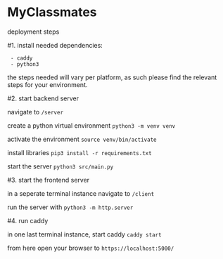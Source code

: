# MyClassmates

deployment steps

 #1. install needed dependencies:
```
 - caddy
 - python3
```
the steps needed will vary per platform, as such please find the relevant steps for your environment.

 #2. start backend server

navigate to `/server`

create a python virtual environment `python3 -m venv venv`

activate the environment `source venv/bin/activate`

install libraries `pip3 install -r requirements.txt`

start the server `python3 src/main.py`

 #3. start the frontend server

in a seperate terminal instance navigate to `/client`

run the server with `python3 -m http.server`

 #4. run caddy

in one last terminal instance, start caddy `caddy start`

from here open your browser to `https://localhost:5000/`
